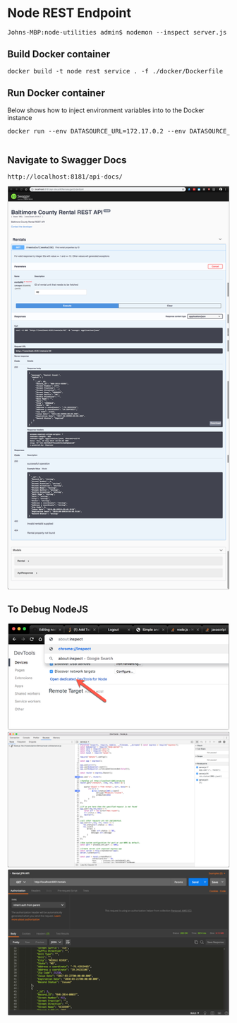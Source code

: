# Node REST Endpoint
<pre>
Johns-MBP:node-utilities admin$ nodemon --inspect server.js
</pre>

## Build Docker container
<pre>
docker build -t node_rest_service . -f ./docker/Dockerfile
</pre>

## Run Docker container
Below shows how to inject environment variables into to the Docker instance
<pre>
docker run --env DATASOURCE_URL=172.17.0.2 --env DATASOURCE_USERNAME=username --env DATASOURCE_PASSWORD=password --env DATASOURCE_DATABASE=rental --env PORT=8181 -p 8181:8181 --name node_rest_service node_rest_service

</pre>

## Navigate to Swagger Docs
<pre>
http://localhost:8181/api-docs/
</pre>
![Alt text](./images/image-004.jpg?raw=true "Swagger Docs")

## To Debug NodeJS
![Alt text](./images/image-002.jpg?raw=true "Step 01")
![Alt text](./images/image-001.jpg?raw=true "Step 02")
![Alt text](./images/image-003.jpg?raw=true "Step 03")



